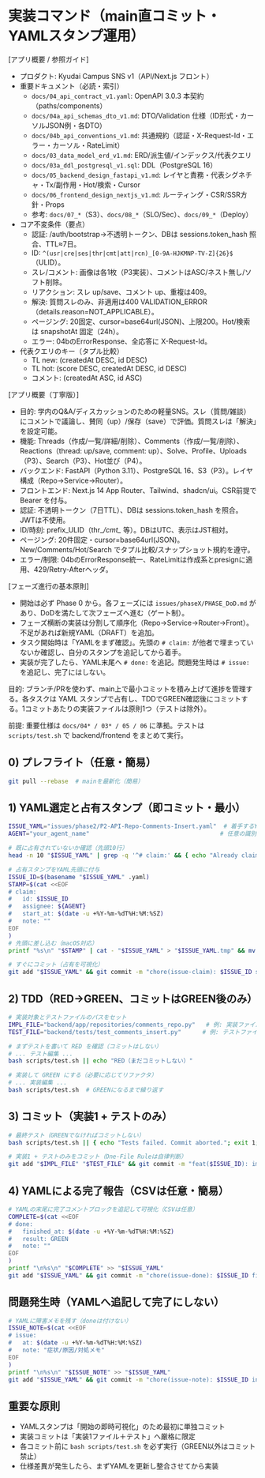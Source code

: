 # 実装コマンド（main直コミット・YAMLスタンプ運用）

[アプリ概要 / 参照ガイド]
- プロダクト: Kyudai Campus SNS v1（API/Next.js フロント）
- 重要ドキュメント（必読・索引）
  - `docs/04_api_contract_v1.yaml`: OpenAPI 3.0.3 本契約（paths/components）
  - `docs/04a_api_schemas_dto_v1.md`: DTO/Validation 仕様（ID形式・カーソルJSON例・各DTO）
  - `docs/04b_api_conventions_v1.md`: 共通規約（認証・X-Request-Id・エラー・カーソル・RateLimit）
  - `docs/03_data_model_erd_v1.md`: ERD/派生値/インデックス/代表クエリ
  - `docs/03a_ddl_postgresql_v1.sql`: DDL（PostgreSQL 16）
  - `docs/05_backend_design_fastapi_v1.md`: レイヤと責務・代表シグネチャ・Tx/副作用・Hot/検索・Cursor
  - `docs/06_frontend_design_nextjs_v1.md`: ルーティング・CSR/SSR方針・Props
  - 参考: `docs/07_*`（S3）、`docs/08_*`（SLO/Sec）、`docs/09_*`（Deploy）
- コア不変条件（要点）
  - 認証: /auth/bootstrap→不透明トークン、DBは sessions.token_hash 照合、TTL≈7日。
  - ID: `^(usr|cre|ses|thr|cmt|att|rcn)_[0-9A-HJKMNP-TV-Z]{26}$`（ULID）。
  - スレ/コメント: 画像は各1枚（P3実装）、コメントはASC/ネスト無し/ソフト削除。
  - リアクション: スレ up/save、コメント up、重複は409。
  - 解決: 質問スレのみ、非適用は400 VALIDATION_ERROR（details.reason=NOT_APPLICABLE）。
  - ページング: 20固定、cursor=base64url(JSON)、上限200。Hot/検索は snapshotAt 固定（24h）。
  - エラー: 04bのErrorResponse、全応答に X-Request-Id。
- 代表クエリのキー（タプル比較）
  - TL new: (createdAt DESC, id DESC)
  - TL hot: (score DESC, createdAt DESC, id DESC)
  - コメント: (createdAt ASC, id ASC)

[アプリ概要（丁寧版）]
- 目的: 学内のQ&A/ディスカッションのための軽量SNS。スレ（質問/雑談）にコメントで議論し、賛同（up）/保存（save）で評価。質問スレは「解決」を設定可能。
- 機能: Threads（作成/一覧/詳細/削除）、Comments（作成/一覧/削除）、Reactions（thread: up/save, comment: up）、Solve、Profile、Uploads（P3）、Search（P3）、Hot並び（P4）。
- バックエンド: FastAPI（Python 3.11）、PostgreSQL 16、S3（P3）。レイヤ構成（Repo→Service→Router）。
- フロントエンド: Next.js 14 App Router、Tailwind、shadcn/ui。CSR前提で Bearer を付与。
- 認証: 不透明トークン（7日TTL）、DBは sessions.token_hash を照合。JWTは不使用。
- ID/時刻: prefix_ULID（thr_*/cmt_* 等）。DBはUTC、表示はJST相対。
- ページング: 20件固定・cursor=base64url(JSON)。New/Comments/Hot/Search でタプル比較/スナップショット規約を遵守。
- エラー/制限: 04bのErrorResponse統一、RateLimitは作成系とpresignに適用、429/Retry-Afterヘッダ。

[フェーズ進行の基本原則]
- 開始は必ず Phase 0 から。各フェーズには `issues/phaseX/PHASE_DoD.md` があり、DoDを満たして次フェーズへ進む（ゲート制）。
- フェーズ横断の実装は分割して順序化（Repo→Service→Router→Front）。不足があれば新規YAML（DRAFT）を追加。
- タスク開始時は「YAMLをまず確認」。先頭の `# claim:` が他者で埋まっていないか確認し、自分のスタンプを追記してから着手。
- 実装が完了したら、YAML末尾へ `# done:` を追記。問題発生時は `# issue:` を追記し、完了にはしない。

目的: ブランチ/PRを使わず、main上で最小コミットを積み上げて進捗を管理する。各タスクは YAML スタンプで占有し、TDDでGREEN確認後にコミットする。1コミットあたりの実装ファイルは原則1つ（テストは除外）。

前提: 重要仕様は `docs/04* / 03* / 05 / 06` に準拠。テストは `scripts/test.sh` で backend/frontend をまとめて実行。

## 0) プレフライト（任意・簡易）
```bash
git pull --rebase  # mainを最新化（簡易）
```

## 1) YAML選定と占有スタンプ（即コミット・最小）
```bash
ISSUE_YAML="issues/phase2/P2-API-Repo-Comments-Insert.yaml"  # 着手するYAML
AGENT="your_agent_name"                                     # 任意の識別子

# 既に占有されていないか確認（先頭10行）
head -n 10 "$ISSUE_YAML" | grep -q '^# claim:' && { echo "Already claimed: $ISSUE_YAML"; exit 1; }

# 占有スタンプをYAML先頭に付与
ISSUE_ID=$(basename "$ISSUE_YAML" .yaml)
STAMP=$(cat <<EOF
# claim:
#   id: $ISSUE_ID
#   assignee: ${AGENT}
#   start_at: $(date -u +%Y-%m-%dT%H:%M:%SZ)
#   note: ""
EOF
)
# 先頭に差し込む（macOS対応）
printf "%s\n" "$STAMP" | cat - "$ISSUE_YAML" > "$ISSUE_YAML.tmp" && mv "$ISSUE_YAML.tmp" "$ISSUE_YAML"

# すぐにコミット（占有を可視化）
git add "$ISSUE_YAML" && git commit -m "chore(issue-claim): $ISSUE_ID start (assignee=$AGENT)" && git push
```

## 2) TDD（RED→GREEN、コミットはGREEN後のみ）
```bash
# 実装対象とテストファイルのパスをセット
IMPL_FILE="backend/app/repositories/comments_repo.py"   # 例: 実装ファイル
TEST_FILE="backend/tests/test_comments_insert.py"      # 例: テストファイル

# まずテストを書いて RED を確認（コミットはしない）
# ... テスト編集 ...
bash scripts/test.sh || echo "RED（まだコミットしない）"

# 実装して GREEN にする（必要に応じてリファクタ）
# ... 実装編集 ...
bash scripts/test.sh  # GREENになるまで繰り返す
```

## 3) コミット（実装1 + テストのみ）
```bash
# 最終テスト（GREENでなければコミットしない）
bash scripts/test.sh || { echo "Tests failed. Commit aborted."; exit 1; }

# 実装1 + テストのみをコミット（One-File Ruleは自律判断）
git add "$IMPL_FILE" "$TEST_FILE" && git commit -m "feat($ISSUE_ID): implement & test" && git push
```

## 4) YAMLによる完了報告（CSVは任意・簡易）
```bash
# YAMLの末尾に完了コメントブロックを追記して可視化（CSVは任意）
COMPLETE=$(cat <<EOF
# done:
#   finished_at: $(date -u +%Y-%m-%dT%H:%M:%SZ)
#   result: GREEN
#   note: ""
EOF
)
printf "\n%s\n" "$COMPLETE" >> "$ISSUE_YAML"
git add "$ISSUE_YAML" && git commit -m "chore(issue-done): $ISSUE_ID finished" && git push
```

## 問題発生時（YAMLへ追記して完了にしない）
```bash
# YAMLに障害メモを残す（doneは付けない）
ISSUE_NOTE=$(cat <<EOF
# issue:
#   at: $(date -u +%Y-%m-%dT%H:%M:%SZ)
#   note: "症状/原因/対処メモ"
EOF
)
printf "\n%s\n" "$ISSUE_NOTE" >> "$ISSUE_YAML"
git add "$ISSUE_YAML" && git commit -m "chore(issue-note): $ISSUE_ID incident noted" && git push
```

## 重要な原則
- YAMLスタンプは「開始の即時可視化」のため最初に単独コミット
- 実装コミットは「実装1ファイル＋テスト」へ厳格に限定
- 各コミット前に `bash scripts/test.sh` を必ず実行（GREEN以外はコミット禁止）
- 仕様差異が発生したら、まずYAMLを更新し整合させてから実装
